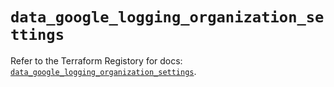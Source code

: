 # `data_google_logging_organization_settings`

Refer to the Terraform Registory for docs: [`data_google_logging_organization_settings`](https://registry.terraform.io/providers/hashicorp/google-beta/5.21.0/docs/data-sources/google_logging_organization_settings).
